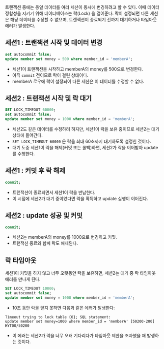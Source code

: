 트랜잭션 중에는 동일 데이터를 여러 세션이 동시에 변경하려고 할 수 있다. 이때 데이터 정합성을 지키기 위해 데이터베이스는 락(Lock) 을 걸어준다. 락이 설정되면 다른 세션은 해당 데이터를 수정할 수 없으며, 트랜잭션이 종료되기 전까지 대기하거나 타임아웃 에러가 발생한다.

## 세션1 : 트랜잭션 시작 및 데이터 변경

```sql
set autocommit false;
update member set money = 500 where member_id = 'memberA';
```

- 세션1이 트랜잭션을 시작하고 memberA의 money를 500으로 변경한다.
- 아직 `commit` 전이므로 락이 걸린 상태이다.
- memberA 로우에 락이 설정되어 다른 세션은 이 데이터를 수정할 수 없다.

## 세션2 : 트랜잭션 시작 및 락 대기

```sql
SET LOCK_TIMEOUT 60000;
set autocommit false;
update member set money = 1000 where member_id = 'memberA';
```

- 세션2도 같은 데이터를 수정하려 하지만, 세션1이 락을 보유 중이므로 세션2는 대기 상태에 들어간다.
- `SET LOCK_TIMEOUT 60000` 은 락을 최대 60초까지 대기하도록 설정한 것이다.
- 대기 도중 세션1이 락을 해제(커밋 또는 롤백)하면, 세션2가 락을 이어받아 update를 수행한다.

## 세션1 : 커밋 후 락 해제

```sql
commit;
```

- 트랜잭션이 종료되면서 세션1이 락을 반납한다.
- 이 시점에 세션2가 대기 중이었다면 락을 획득하고 update 실행이 이어진다.

## 세션2 : update 성공 및 커밋

```sql
commit;
```

- 세션2는 memberA의 money를 1000으로 변경하고 커밋.
- 트랜잭션 종료와 함께 락도 해제된다.

## 락 타임아웃

세션1이 커밋을 하지 않고 너무 오랫동안 락을 보유하면, 세션2는 대기 중 락 타임아웃 에러를 만나게 된다.

```sql
SET LOCK_TIMEOUT 10000;
set autocommit false;
update member set money = 1000 where member_id = 'memberA';
```

- 10초 동안 락을 얻지 못하면 다음과 같은 에러가 발생한다:

```
Timeout trying to lock table {0}; SQL statement:
update member set money=1000 where member_id = 'memberA' [50200-200]
HYT00/50200
```

- 이 에러는 세션2가 락을 너무 오래 기다리다가 타임아웃 제한을 초과했을 때 발생하는 것이다.
